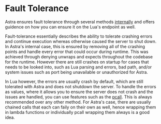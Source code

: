 # Fault Tolerance

Astra ensures fault tolerance through several methods [internally](https://github.com/ArkForgeLabs/Astra/blob/main/src/main.rs#L1-L2) and offers guidence on how you can ensure it on the Lua's endpoint as well.

Fault-tolerance essentially describes the ability to tolerate crashing errors and continue execution whereas otherwise caused the server to shut down. In Astra's internal case, this is ensured by removing all of the crashing points and handle every error that could occur during runtime. This was achieved through denying unwraps and expects throughout the codebase for the runtime. However there are still crashes on startup for cases that needs to be looked into, such as Lua parsing and errors, bad path, and/or system issues such as port being unavailable or unauthorized for Astra.

In Lua however, the errors are usually crash by default, which are still tolerated with Astra and does not shutdown the server. To handle the errors as values, where it allows you to ensure the server does not crash and the issues are handled, you can use features such as the [pcall](https://www.lua.org/pil/8.4.html). This is always recommended over any other method. For Astra's case, there are usually chained calls that each can faily on their own as well, hence wrapping them in lambda functions or individually pcall wrapping them always is a good idea.
